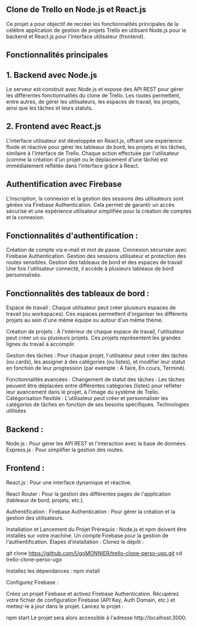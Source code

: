 ## Clone de Trello en Node.js et React.js
Ce projet a pour objectif de recréer les fonctionnalités principales de la célèbre application de gestion de projets Trello en utilisant Node.js pour le backend et React.js pour l'interface utilisateur (frontend).

## Fonctionnalités principales
## 1. Backend avec Node.js
Le serveur est construit avec Node.js et expose des API REST pour gérer les différentes fonctionnalités du clone de Trello. Les routes permettent, entre autres, de gérer les utilisateurs, les espaces de travail, les projets, ainsi que les tâches et leurs statuts.

## 2. Frontend avec React.js
L'interface utilisateur est développée en React.js, offrant une expérience fluide et réactive pour gérer les tableaux de bord, les projets et les tâches, similaire à l'interface de Trello. Chaque action effectuée par l'utilisateur (comme la création d'un projet ou le déplacement d'une tâche) est immédiatement reflétée dans l'interface grâce à React.

## Authentification avec Firebase
L'inscription, la connexion et la gestion des sessions des utilisateurs sont gérées via Firebase Authentication. Cela permet de garantir un accès sécurisé et une expérience utilisateur simplifiée pour la création de comptes et la connexion.

## Fonctionnalités d'authentification :
Création de compte via e-mail et mot de passe.
Connexion sécurisée avec Firebase Authentication.
Gestion des sessions utilisateur et protection des routes sensibles.
Gestion des tableaux de bord et des espaces de travail
Une fois l'utilisateur connecté, il accède à plusieurs tableaux de bord personnalisés.

## Fonctionnalités des tableaux de bord :
Espace de travail : Chaque utilisateur peut créer plusieurs espaces de travail (ou workspaces). Ces espaces permettent d'organiser les différents projets au sein d'une même équipe ou autour d'un même thème.

Création de projets : À l'intérieur de chaque espace de travail, l'utilisateur peut créer un ou plusieurs projets. Ces projets représentent les grandes lignes du travail à accomplir.

Gestion des tâches : Pour chaque projet, l'utilisateur peut créer des tâches (ou cards), les assigner à des catégories (ou listes), et modifier leur statut en fonction de leur progression (par exemple : À faire, En cours, Terminé).

Fonctionnalités avancées :
Changement de statut des tâches : Les tâches peuvent être déplacées entre différentes catégories (listes) pour refléter leur avancement dans le projet, à l'image du système de Trello.
Catégorisation flexible : L'utilisateur peut créer et personnaliser les catégories de tâches en fonction de ses besoins spécifiques.
Technologies utilisées

## Backend :

Node.js : Pour gérer les API REST et l'interaction avec la base de données.
Express.js : Pour simplifier la gestion des routes.

## Frontend :

React.js : Pour une interface dynamique et réactive.

React Router : Pour la gestion des différentes pages de l'application (tableaux de bord, projets, etc.).

Authentification : Firebase Authentication : Pour gérer la création et la gestion des utilisateurs.

Installation et Lancement du Projet
Prérequis :
Node.js et npm doivent être installés sur votre machine.
Un compte Firebase pour la gestion de l'authentification.
Étapes d'installation :
Clonez le dépôt :

git clone https://github.com/UgoMONNIER/trello-clone-perso-ugo.git
cd trello-clone-perso-ugo

Installez les dépendances :
npm install

Configurez Firebase :

Créez un projet Firebase et activez Firebase Authentication.
Récupérez votre fichier de configuration Firebase (API Key, Auth Domain, etc.) et mettez-le à jour dans le projet.
Lancez le projet :

npm start
Le projet sera alors accessible à l'adresse http://localhost:3000.

